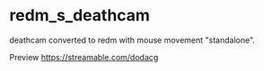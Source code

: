 # redm_s_deathcam
deathcam converted to redm with mouse movement
"standalone".

Preview
https://streamable.com/dodacg
